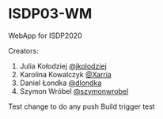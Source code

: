 # ISDP03-WM
WebApp for ISDP2020

Creators:
1. Julia Kołodziej [@jkolodziej](https://github.com/jkolodziej)
2. Karolina Kowalczyk [@Xarria](https://github.com/Xarria)
3. Daniel Łondka [@dlondka](https://github.com/dlondka)
4. Szymon Wróbel [@szymonwrobel](https://github.com/szymonwrobel)

Test change to do any push
Build trigger test